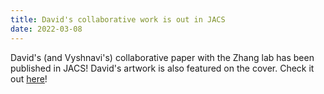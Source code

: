 ```yaml
---
title: David's collaborative work is out in JACS
date: 2022-03-08
---
```


David's (and Vyshnavi's) collaborative paper with the Zhang lab has been published in JACS! David's artwork is also featured on the cover. Check it out [here](https://pubs.acs.org/doi/full/10.1021/jacs.1c12891)!

<!--more-->
